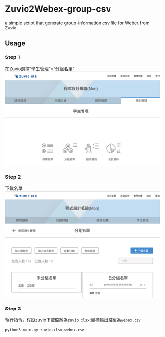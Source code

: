 # Zuvio2Webex-group-csv
a simple script that generate group-information csv file for Webex from Zuvio.

## Usage
### Step 1
在Zuvio選擇"學生管理">"分組名單"
![zuvio_1.png](pic/zuvio_1.png)
### Step 2
下載名單
![zuvio_2.png](pic/zuvio_2.png)

### Step 3
執行指令，假設zuvio下載檔案為`zuvio.xlsx`;目標輸出檔案為`webex.csv`
```bash
python3 main.py zuvio.xlsx webex.csv
```
